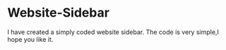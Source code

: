 # Website-Sidebar
I have created a simply coded website sidebar.
The code is very simple,I hope you like it.
